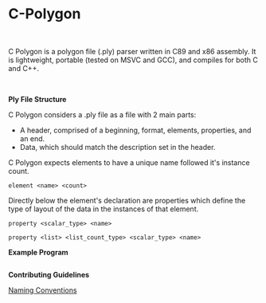 # C-Polygon
<BR>

C Polygon is a polygon file (.ply) parser written in C89 and x86 assembly. It is lightweight, portable (tested on MSVC and GCC), and compiles for both C and C++.

<BR>

**Ply File Structure**

C Polygon considers a .ply file as a file with 2 main parts:

- A header, comprised of a beginning, format, elements, properties, and an end.
- Data, which should match the description set in the header.

C Polygon expects elements to have a unique name followed it's instance count.

```element <name> <count>``` 

Directly below the element's declaration are properties which define the type of layout of the data in the instances of that element.

```property <scalar_type> <name>```

```property <list> <list_count_type> <scalar_type> <name>```


**Example Program**
```

```

**Contributing Guidelines**

<ins> Naming Conventions </ins>

